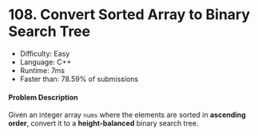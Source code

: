 # 108. Convert Sorted Array to Binary Search Tree
- Difficulty: Easy
- Language: C++
- Runtime: 7ms
- Faster than: 78.59% of submissions

#### Problem Description
Given an integer array `nums` where the elements are sorted in **ascending order**, convert it to a **height-balanced** binary search tree.
